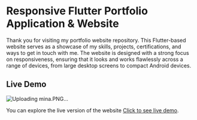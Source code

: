 # Responsive Flutter Portfolio Application & Website

Thank you for visiting my portfolio website repository. This Flutter-based website serves as a showcase of my skills, projects, certifications, and ways to get in touch with me. The website is designed with a strong focus on responsiveness, ensuring that it looks and works flawlessly across a range of devices, from large desktop screens to compact Android devices.

## Live Demo

![Uploading mina.PNG…]()

You can explore the live version of the website [Click to see live demo](https://minazakaria88.github.io/).



